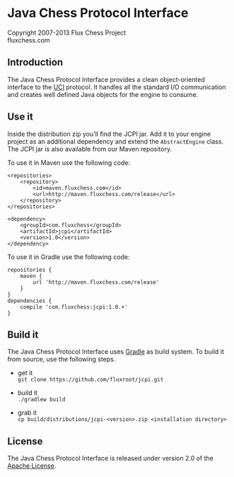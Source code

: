 Java Chess Protocol Interface
=============================

Copyright 2007-2013 Flux Chess Project  
fluxchess.com


Introduction
------------
The Java Chess Protocol Interface provides a clean object-oriented interface to
the [UCI] protocol. It handles all the standard I/O communication and creates
well defined Java objects for the engine to consume.


Use it
------
Inside the distribution zip you'll find the JCPI jar. Add it to your engine
project as an additional dependency and extend the `AbstractEngine` class. The
JCPI jar is also available from our Maven repository.

To use it in Maven use the following code:

    <repositories>
        <repository>
            <id>maven.fluxchess.com</id>
            <url>http://maven.fluxchess.com/release</url>
        </repository>
    </repositories>

    <dependency>
        <groupId>com.fluxchess</groupId>
        <artifactId>jcpi</artifactId>
        <version>1.0</version>
    </dependency>

To use it in Gradle use the following code:

    repositories {
        maven {
            url 'http://maven.fluxchess.com/release'
        }
    }
    dependencies {
        compile 'com.fluxchess:jcpi:1.0.+'
    }


Build it
--------
The Java Chess Protocol Interface uses [Gradle] as build system. To build it
from source, use the following steps.

- get it  
`git clone https://github.com/fluxroot/jcpi.git`

- build it  
`./gradlew build`

- grab it  
`cp build/distributions/jcpi-<version>.zip <installation directory>`


License
-------
The Java Chess Protocol Interface is released under version 2.0 of the
[Apache License].


[UCI]: http://www.shredderchess.com/chess-info/features/uci-universal-chess-interface.html
[Gradle]: http://gradle.org/
[Apache License]: http://www.apache.org/licenses/LICENSE-2.0
